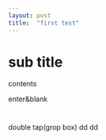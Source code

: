 ```yaml
---
layout: post
title:  "first test"
---
```


# sub title

contents

enter&blank
#

double tap(grop box)
    dd
    dd

